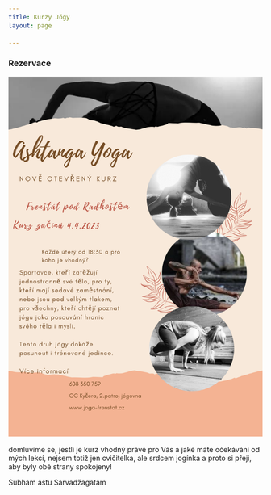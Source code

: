 ```yaml
---
title: Kurzy Jógy
layout: page

---
```

### Rezervace

<div class="reenio-iframe" data-size="auto"></div>
<script src="https://reenio.cz/cs/GEZTENZV/widget-iframe.js" async defer></script>

![](/uploads/ahtanga-yoga.png)

domluvíme se, jestli je kurz vhodný právě pro Vás a jaké máte očekávání od mých lekcí, nejsem totiž jen cvičitelka, ale srdcem jogínka a proto si přeji, aby byly obě strany spokojeny!

Subham astu Sarvadžagatam